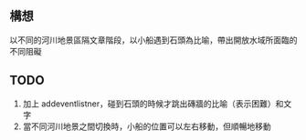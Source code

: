## 構想
以不同的河川地景區隔文章階段，以小船遇到石頭為比喻，帶出開放水域所面臨的不同阻礙

## TODO
1. 加上 addeventlistner，碰到石頭的時候才跳出磚牆的比喻（表示困難）和文字
2. 當不同河川地景之間切換時，小船的位置可以左右移動，但順暢地移動